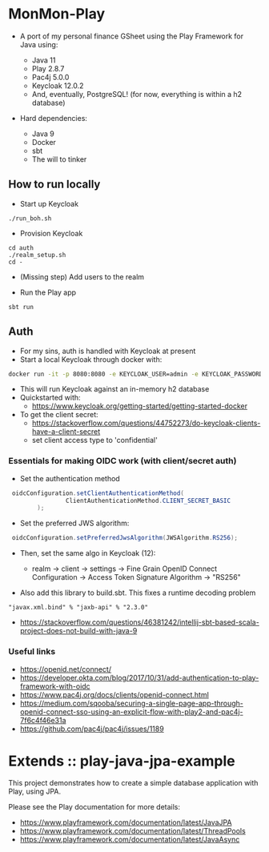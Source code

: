 # MonMon-Play

- A port of my personal finance GSheet using the Play Framework for Java using:
    - Java 11
    - Play 2.8.7
    - Pac4j 5.0.0
    - Keycloak 12.0.2
    - And, eventually, PostgreSQL! (for now, everything is within a h2 database)
    
- Hard dependencies:
    - Java 9
    - Docker
    - sbt
    - The will to tinker

## How to run locally

- Start up Keycloak

```
./run_boh.sh
```

- Provision Keycloak

```
cd auth
./realm_setup.sh
cd -
```

- (Missing step) Add users to the realm

- Run the Play app

```
sbt run
```



## Auth

- For my sins, auth is handled with Keycloak at present
- Start a local Keycloak through docker with:

```bash
docker run -it -p 8080:8080 -e KEYCLOAK_USER=admin -e KEYCLOAK_PASSWORD=admin -e DB_VENDOR=h2 quay.io/keycloak/keycloak:12.0.2
```

- This will run Keycloak against an in-memory h2 database
- Quickstarted with:
  - https://www.keycloak.org/getting-started/getting-started-docker
- To get the client secret:
  - https://stackoverflow.com/questions/44752273/do-keycloak-clients-have-a-client-secret
  - set client access type to 'confidential'

### Essentials for making OIDC work (with client/secret auth)

- Set the authentication method

```java
 oidcConfiguration.setClientAuthenticationMethod(
                ClientAuthenticationMethod.CLIENT_SECRET_BASIC
        );
```

- Set the preferred JWS algorithm:

```java
 oidcConfiguration.setPreferredJwsAlgorithm(JWSAlgorithm.RS256);
```

- Then, set the same algo in Keycloak (12):

  - realm ->
    client ->
    settings ->
    Fine Grain OpenID Connect Configuration ->
    Access Token Signature Algorithm ->
    "RS256"

- Also add this library to build.sbt. This fixes a runtime decoding problem

```
"javax.xml.bind" % "jaxb-api" % "2.3.0"
```

- https://stackoverflow.com/questions/46381242/intellij-sbt-based-scala-project-does-not-build-with-java-9

### Useful links

- https://openid.net/connect/
- https://developer.okta.com/blog/2017/10/31/add-authentication-to-play-framework-with-oidc
- https://www.pac4j.org/docs/clients/openid-connect.html
- https://medium.com/sqooba/securing-a-single-page-app-through-openid-connect-sso-using-an-explicit-flow-with-play2-and-pac4j-7f6c4f46e31a
- https://github.com/pac4j/pac4j/issues/1189

# Extends :: play-java-jpa-example

This project demonstrates how to create a simple database application with Play, using JPA.

Please see the Play documentation for more details:

- https://www.playframework.com/documentation/latest/JavaJPA
- https://www.playframework.com/documentation/latest/ThreadPools
- https://www.playframework.com/documentation/latest/JavaAsync

```

```
